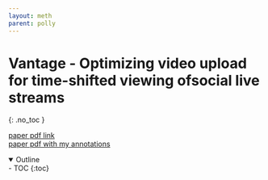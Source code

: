 ```yaml
---
layout: meth
parent: polly
---
```

# Vantage - Optimizing video upload for time-shifted viewing ofsocial live streams
{: .no_toc }

[paper pdf link](https://www.dropbox.com/s/3gwvnop7a1sf6p4/1-vantage-sigcomm19.pdf?dl=0)  
[paper pdf with my annotations](Vantage%20-%20Optimizing%20video%20upload%20for%20time-shifted%20viewing%20ofsocial%20live%20streams.pdf)

<details open markdown="block">
  <summary>
    Outline
  </summary>
- TOC
{:toc}
</details>